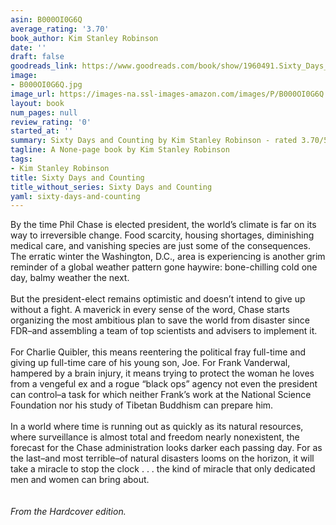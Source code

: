 ```yaml
---
asin: B000OI0G6Q
average_rating: '3.70'
book_author: Kim Stanley Robinson
date: ''
draft: false
goodreads_link: https://www.goodreads.com/book/show/1960491.Sixty_Days_and_Counting
image:
- B000OI0G6Q.jpg
image_url: https://images-na.ssl-images-amazon.com/images/P/B000OI0G6Q.01._SCLZZZZZZZ.jpg
layout: book
num_pages: null
review_rating: '0'
started_at: ''
summary: Sixty Days and Counting by Kim Stanley Robinson - rated 3.70/5 on Goodreads
tagline: A None-page book by Kim Stanley Robinson
tags:
- Kim Stanley Robinson
title: Sixty Days and Counting
title_without_series: Sixty Days and Counting
yaml: sixty-days-and-counting
---
```


By the time Phil Chase is elected president, the world’s climate is far on its way to irreversible change. Food scarcity, housing shortages, diminishing medical care, and vanishing species are just some of the consequences. The erratic winter the Washington, D.C., area is experiencing is another grim reminder of a global weather pattern gone haywire: bone-chilling cold one day, balmy weather the next.<br /><br />But the president-elect remains optimistic and doesn’t intend to give up without a fight. A maverick in every sense of the word, Chase starts organizing the most ambitious plan to save the world from disaster since FDR–and assembling a team of top scientists and advisers to implement it.<br /><br />For Charlie Quibler, this means reentering the political fray full-time and giving up full-time care of his young son, Joe. For Frank Vanderwal, hampered by a brain injury, it means trying to protect the woman he loves from a vengeful ex and a rogue “black ops” agency not even the president can control–a task for which neither Frank’s work at the National Science Foundation nor his study of Tibetan Buddhism can prepare him. <br /><br />In a world where time is running out as quickly as its natural resources, where surveillance is almost total and freedom nearly nonexistent, the forecast for the Chase administration looks darker each passing day. For as the last–and most terrible–of natural disasters looms on the horizon, it will take a miracle to stop the clock . . . the kind of miracle that only dedicated men and women can bring about.<br /><br /><br /><i>From the Hardcover edition.</i>